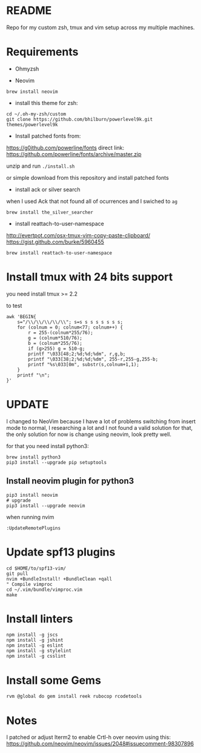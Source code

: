 README
======

Repo for my custom zsh, tmux and vim setup across my multiple machines.

Requirements
============

- Ohmyzsh

- Neovim
```
brew install neovim
```
- install this theme for zsh:

```
cd ~/.oh-my-zsh/custom
git clone https://github.com/bhilburn/powerlevel9k.git themes/powerlevel9k
```

- Install patched fonts from:

https://g0ithub.com/powerline/fonts direct link:
https://github.com/powerline/fonts/archive/master.zip

unzip and run `./install.sh`

or simple download from this repository and install patched fonts

- install ack or silver search

when I used Ack that not found all of ocurrences and I swiched to `ag`

```
brew install the_silver_searcher
```

- install reattach-to-user-namespace

http://evertpot.com/osx-tmux-vim-copy-paste-clipboard/
https://gist.github.com/burke/5960455

```
brew install reattach-to-user-namespace
```

Install tmux with 24 bits support
=================================
you need install tmux >= 2.2

to test
```
awk 'BEGIN{
    s="/\\/\\/\\/\\/\\"; s=s s s s s s s s;
    for (colnum = 0; colnum<77; colnum++) {
        r = 255-(colnum*255/76);
        g = (colnum*510/76);
        b = (colnum*255/76);
        if (g>255) g = 510-g;
        printf "\033[48;2;%d;%d;%dm", r,g,b;
        printf "\033[38;2;%d;%d;%dm", 255-r,255-g,255-b;
        printf "%s\033[0m", substr(s,colnum+1,1);
    }
    printf "\n";
}'
```

UPDATE
======

I changed to NeoVim because I have a lot of problems switching from insert mode
to normal, I researching a lot and I not found a valid solution for that, the
only solution for now is change using neovim, look pretty well.

for that you need install python3:

```
brew install python3
pip3 install --upgrade pip setuptools
```

Install neovim plugin for python3
---------------------------------

```
pip3 install neovim
# upgrade
pip3 install --upgrade neovim
```

when running nvim
```
:UpdateRemotePlugins
```

Update spf13 plugins
====================

```
cd $HOME/to/spf13-vim/
git pull
nvim +BundleInstall! +BundleClean +qall
" Compile vimproc
cd ~/.vim/bundle/vimproc.vim
make
```

Install linters
===============
```
npm install -g jscs
npm install -g jshint
npm install -g eslint
npm install -g stylelint
npm install -g csslint 
```

Install some Gems
=================
```
rvm @global do gem install reek rubocop rcodetools 
```

Notes
=====

I patched or adjust Iterm2 to enable Crtl-h over neovim using this:
https://github.com/neovim/neovim/issues/2048#issuecomment-98307896
